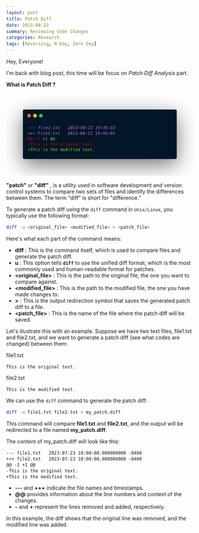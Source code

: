 ```yaml
---
layout: post
title: Patch Diff
date: 2023-08-22
summary: Reviewing Code Changes
categories: Research
tags: [Reversing, N Day, Zero Day]
---
```


Hey, Everyone! </br>

I'm back with blog post, this time will be focus on _Patch Diff Analysis_ part.

**What is Patch Diff ?**

<p align="center">
  <img src="/images/patch/patch-diff-logo.png"> 
</p>

**"patch"** or **"diff"** , is a utility used in software development and version control systems to compare two sets of files and identify the differences between them. The term "diff" is short for "difference.”

To generate a patch diff using the `diff` command in `Unix/Linux`, you typically use the following format:

```bash
diff -u <original_file> <modified_file> > <patch_file>
```
Here's what each part of the command means:

- **diff** : This is the command itself, which is used to compare files and generate the patch diff.
- **u** : This option tells **`diff`** to use the unified diff format, which is the most commonly used and human-readable format for patches.
- **<original_file>** : This is the path to the original file, the one you want to compare against.
- **<modified_file>** : This is the path to the modified file, the one you have made changes to.
- **>** : This is the output redirection symbol that saves the generated patch diff to a file.
- **<patch_file>** : This is the name of the file where the patch diff will be saved.

Let's illustrate this with an example. Suppose we have two text files, file1.txt and file2.txt, and we want to generate a patch diff (see what codes are changed) between them:

file1.txt

```file
This is the original text.
```

file2.txt

```file
This is the modified text.
```

We can use the `diff` command to generate the patch diff:

```bash
diff -u file1.txt file2.txt > my_patch.diff
```

This command will compare **file1.txt** and **file2.txt**, and the output will be redirected to a file named **my_patch.diff**. 

The content of my_patch.diff will look like this:

```file
--- file1.txt	2023-07-23 10:00:00.000000000 -0400
+++ file2.txt	2023-07-23 10:00:00.000000000 -0400
@@ -1 +1 @@
-This is the original text.
+This is the modified text.
```

- **---** and **+++** indicate the file names and timestamps.
- **@@** provides information about the line numbers and context of the changes.
- **-** and **+** represent the lines removed and added, respectively.

In this example, the diff shows that the original line was removed, and the modified line was added.
